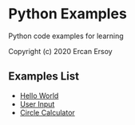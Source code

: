 # Python Examples

Python code examples for learning

Copyright (c) 2020 Ercan Ersoy

## Examples List

* [Hello World](hello-world)
* [User Input](user-input)
* [Circle Calculator](circle-calculator)